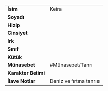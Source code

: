 |  |  |  
|---|---|  
| **İsim** | Keira|  
| **Soyadı** | |  
| **Hizip** | |  
| **Cinsiyet** | |  
| **Irk** | |  
| **Sınıf** | |  
| **Kütük** | |  
| **Münasebet** | #Münasebet/Tanrı|  
| **Karakter Betimi** | |  
| **İlave Notlar** | Deniz ve fırtına tanrısı|  

